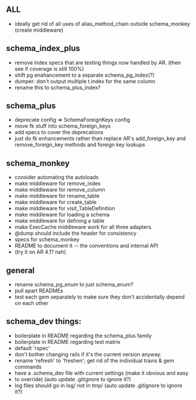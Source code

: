 ## ALL

* ideally get rid of all uses of alias_method_chain outside schema_monkey (create middleware)

## schema_index_plus
* remove index specs that are testing things now handled by AR.  (then see if coverage is still 100%)
* shift pg enahancement to a separate schema_pg_index(?)
* dumper: don't output multiple t.index for the same column
* rename this to schema_plus_index?

## schema_plus
* deprecate config => SchemaForeignKeys config
* move fk stuff into schema_foreign_keys
* add specs to cover the deprecations
* just do fk enhancements rather than replace AR's add_foreign_key and remove_foreign_key methods and foreign key lookups

## schema_monkey
* consider automating the autoloads
* make middleware for remove_index
* make middleware for remove_column
* make middleware for rename_table
* make middleware for create_table
* make middleware for visit_TableDefinition
* make middleware for loading a schema
* make middleware for defining a table
* make ExecCache middleware work for all three adapters.
* @dump should include the header for consistency
* specs for schema_monkey
* README to document it -- the conventions and internal API
* (try it on AR 4.1?  nah)

## general
* rename schema_pg_enum to just schema_enum?
* pull apart READMEs
* test each gem separately to make sure they don't accidentally depend on each other

## schema_dev things:

* boilerplate in README regarding the schema_plus family
* boilerplate in README regarding test matrix
* default 'rspec'
* don't bother changing rails if it's the current version anyway.
* rename 'refresh' to 'freshen'; get rid of the individual travis & gem commands
* have a .schema_dev file with current settings (make it obvious and easy
* to override) (auto update .gitignore to ignore it?)
* log files should go in log/ not in tmp/ (auto update .gitignore to ignore it?)
